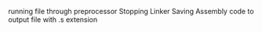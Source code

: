 running file through preprocessor
Stopping Linker
Saving Assembly code to output file with .s extension
